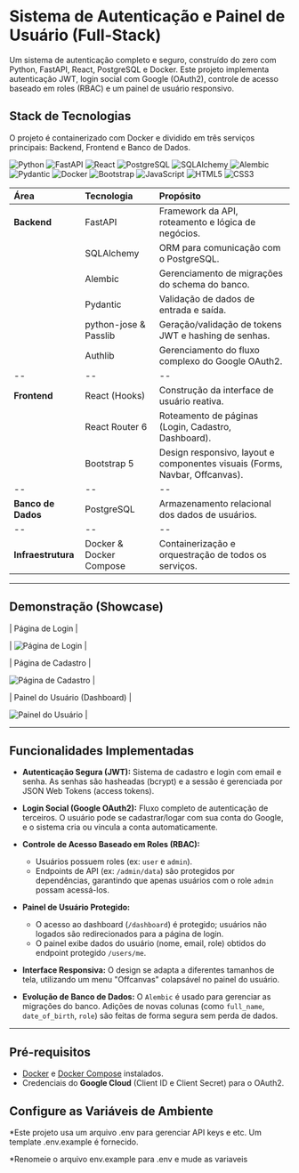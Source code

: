 # Sistema de Autenticação e Painel de Usuário (Full-Stack)

Um sistema de autenticação completo e seguro, construído do zero com Python, FastAPI, React, PostgreSQL e Docker. Este projeto implementa autenticação JWT, login social com Google (OAuth2), controle de acesso baseado em roles (RBAC) e um painel de usuário responsivo.

## Stack de Tecnologias

O projeto é containerizado com Docker e dividido em três serviços principais: Backend, Frontend e Banco de Dados.

<div>
  <img src="https://img.shields.io/badge/Python-3776AB?style=for-the-badge&logo=python&logoColor=white" alt="Python" />
  <img src="https://img.shields.io/badge/FastAPI-009688?style=for-the-badge&logo=fastapi&logoColor=white" alt="FastAPI" />
  <img src="https://img.shields.io/badge/React-20232A?style=for-the-badge&logo=react&logoColor=61DAFB" alt="React" />
  <img src="https://img.shields.io/badge/PostgreSQL-4169E1?style=for-the-badge&logo=postgresql&logoColor=white" alt="PostgreSQL" />
  <img src="https://img.shields.io/badge/SQLAlchemy-4E4E4E?style=for-the-badge&logo=sqlalchemy&logoColor=white" alt="SQLAlchemy" />
  <img src="https://img.shields.io/badge/Alembic-9C4B3D?style=for-the-badge&logo=alembic&logoColor=white" alt="Alembic" />
  <img src="https://img.shields.io/badge/pydantic-E92063?style=for-the-badge&logo=pydantic&logoColor=white" alt="Pydantic" />
  <img src="https://img.shields.io/badge/Docker-2496ED?style=for-the-badge&logo=docker&logoColor=white" alt="Docker" />
  <img src="https://img.shields.io/badge/Bootstrap-563D7C?style=for-the-badge&logo=bootstrap&logoColor=white" alt="Bootstrap" />
  <img src="https://img.shields.io/badge/JavaScript-F7DF1E?style=for-the-badge&logo=javascript&logoColor=black" alt="JavaScript" />
  <img src="https://img.shields.io/badge/HTML5-E34F26?style=for-the-badge&logo=html5&logoColor=white" alt="HTML5" />
  <img src="https://img.shields.io/badge/CSS3-1572B6?style=for-the-badge&logo=css3&logoColor=white" alt="CSS3" />
</div>

| Área | Tecnologia | Propósito |
| :--- | :--- | :--- |
| **Backend** | FastAPI | Framework da API, roteamento e lógica de negócios. |
| | SQLAlchemy | ORM para comunicação com o PostgreSQL. |
| | Alembic | Gerenciamento de migrações do schema do banco. |
| | Pydantic | Validação de dados de entrada e saída. |
| | python-jose & Passlib | Geração/validação de tokens JWT e hashing de senhas. |
| | Authlib | Gerenciamento do fluxo complexo do Google OAuth2. |
| -- | -- | -- |
| **Frontend** | React (Hooks) | Construção da interface de usuário reativa. |
| | React Router 6 | Roteamento de páginas (Login, Cadastro, Dashboard). |
| | Bootstrap 5 | Design responsivo, layout e componentes visuais (Forms, Navbar, Offcanvas). |
| -- | -- | -- |
| **Banco de Dados** | PostgreSQL | Armazenamento relacional dos dados de usuários. |
| -- | -- | -- |
| **Infraestrutura** | Docker & Docker Compose | Containerização e orquestração de todos os serviços. |


---

## Demonstração (Showcase)

| Página de Login |

| ![Página de Login](https://github.com/user-attachments/assets/0139048f-5ea3-4788-89e5-71df376206a0) | 

| Página de Cadastro |

![Página de Cadastro](https://github.com/user-attachments/assets/80bb7bb1-98ea-4645-a74d-42ea45b1e4b5) | 

| Painel do Usuário (Dashboard) |

![Painel do Usuário](https://github.com/user-attachments/assets/0027572c-7297-4bce-8d77-811964f5917b) |

---

## Funcionalidades Implementadas

* **Autenticação Segura (JWT):** Sistema de cadastro e login com email e senha. As senhas são hasheadas (bcrypt) e a sessão é gerenciada por JSON Web Tokens (access tokens).  
  
* **Login Social (Google OAuth2):** Fluxo completo de autenticação de terceiros. O usuário pode se cadastrar/logar com sua conta do Google, e o sistema cria ou vincula a conta automaticamente.
* **Controle de Acesso Baseado em Roles (RBAC):**
    * Usuários possuem roles (ex: `user` e `admin`).
    * Endpoints de API (ex: `/admin/data`) são protegidos por dependências, garantindo que apenas usuários com o role `admin` possam acessá-los.
* **Painel de Usuário Protegido:**
    * O acesso ao dashboard (`/dashboard`) é protegido; usuários não logados são redirecionados para a página de login.
    * O painel exibe dados do usuário (nome, email, role) obtidos do endpoint protegido `/users/me`.
* **Interface Responsiva:** O design se adapta a diferentes tamanhos de tela, utilizando um menu "Offcanvas" colapsável no painel do usuário.
* **Evolução de Banco de Dados:** O `Alembic` é usado para gerenciar as migrações do banco. Adições de novas colunas (como `full_name`, `date_of_birth`, `role`) são feitas de forma segura sem perda de dados.

---

## Pré-requisitos
* [Docker](https://www.docker.com/products/docker-desktop/) e [Docker Compose](https://docs.docker.com/compose/) instalados.
* Credenciais do **Google Cloud** (Client ID e Client Secret) para o OAuth2.

## Configure as Variáveis de Ambiente
*Este projeto usa um arquivo .env para gerenciar API keys e etc. Um template .env.example é fornecido.

*Renomeie o arquivo env.example para .env e mude as variaveis
